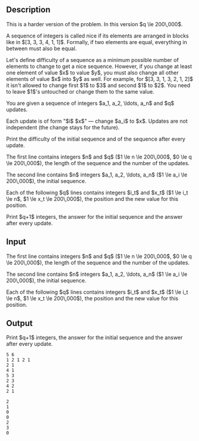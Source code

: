## Description

<div><p><span class="tex-font-style-it">This is a harder version of the problem. In this version $q \le 200\,000$.</span></p><p>A sequence of integers is called <span class="tex-font-style-it">nice</span> if its elements are arranged in blocks like in $[3, 3, 3, 4, 1, 1]$. Formally, if two elements are equal, everything in between must also be equal.</p><p>Let's define <span class="tex-font-style-it">difficulty</span> of a sequence as a minimum possible number of elements to change to get a nice sequence. However, if you change at least one element of value $x$ to value $y$, you must also change all other elements of value $x$ into $y$ as well. For example, for $[3, 3, 1, 3, 2, 1, 2]$ it isn't allowed to change first $1$ to $3$ and second $1$ to $2$. You need to leave $1$'s untouched or change them to the same value.</p><p>You are given a sequence of integers $a_1, a_2, \ldots, a_n$ and $q$ updates.</p><p>Each update is of form "$i$ $x$"&nbsp;— change $a_i$ to $x$. Updates are not independent (the change stays for the future).</p><p>Print the difficulty of the initial sequence and of the sequence after every update.</p></div><div class="input-specification"><p>The first line contains integers $n$ and $q$ ($1 \le n \le 200\,000$, $0 \le q \le 200\,000$), the length of the sequence and the number of the updates.</p><p>The second line contains $n$ integers $a_1, a_2, \ldots, a_n$ ($1 \le a_i \le 200\,000$), the initial sequence.</p><p>Each of the following $q$ lines contains integers $i_t$ and $x_t$ ($1 \le i_t \le n$, $1 \le x_t \le 200\,000$), the position and the new value for this position.</p></div><div class="output-specification"><p>Print $q+1$ integers, the answer for the initial sequence and the answer after every update.</p></div>

## Input

<p>The first line contains integers $n$ and $q$ ($1 \le n \le 200\,000$, $0 \le q \le 200\,000$), the length of the sequence and the number of the updates.</p><p>The second line contains $n$ integers $a_1, a_2, \ldots, a_n$ ($1 \le a_i \le 200\,000$), the initial sequence.</p><p>Each of the following $q$ lines contains integers $i_t$ and $x_t$ ($1 \le i_t \le n$, $1 \le x_t \le 200\,000$), the position and the new value for this position.</p>

## Output

<p>Print $q+1$ integers, the answer for the initial sequence and the answer after every update.</p>





```input1
5 6
1 2 1 2 1
2 1
4 1
5 3
2 3
4 2
2 1
```




```output1
2
1
0
0
2
3
0
```


